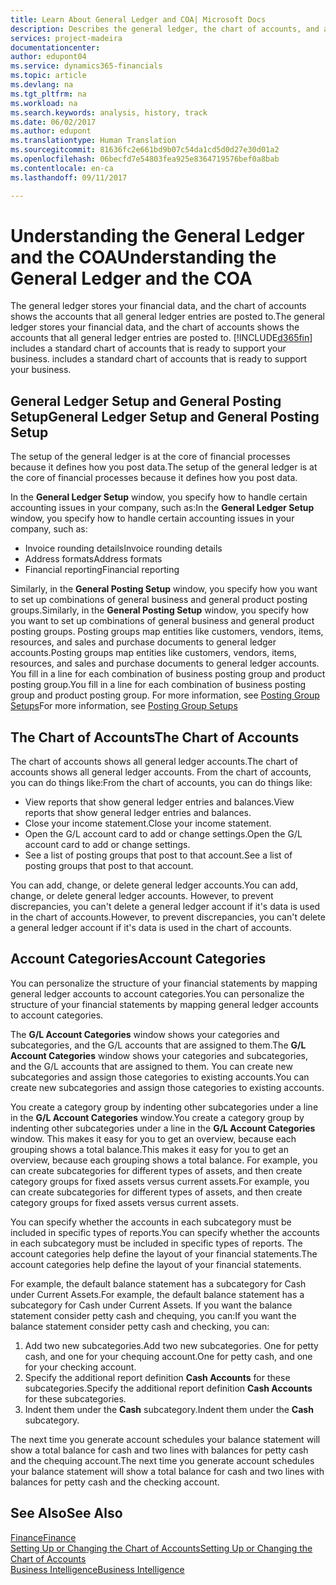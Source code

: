 ```yaml
---
title: Learn About General Ledger and COA| Microsoft Docs
description: Describes the general ledger, the chart of accounts, and account categories.
services: project-madeira
documentationcenter: 
author: edupont04
ms.service: dynamics365-financials
ms.topic: article
ms.devlang: na
ms.tgt_pltfrm: na
ms.workload: na
ms.search.keywords: analysis, history, track
ms.date: 06/02/2017
ms.author: edupont
ms.translationtype: Human Translation
ms.sourcegitcommit: 81636fc2e661bd9b07c54da1cd5d0d27e30d01a2
ms.openlocfilehash: 06becfd7e54803fea925e8364719576bef0a8bab
ms.contentlocale: en-ca
ms.lasthandoff: 09/11/2017

---
```

# <a name="understanding-the-general-ledger-and-the-coa"></a><span data-ttu-id="072c6-103">Understanding the General Ledger and the COA</span><span class="sxs-lookup"><span data-stu-id="072c6-103">Understanding the General Ledger and the COA</span></span>
<span data-ttu-id="072c6-104">The general ledger stores your financial data, and the chart of accounts shows the accounts that all general ledger entries are posted to.</span><span class="sxs-lookup"><span data-stu-id="072c6-104">The general ledger stores your financial data, and the chart of accounts shows the accounts that all general ledger entries are posted to.</span></span> [!INCLUDE[d365fin](includes/d365fin_md.md)]<span data-ttu-id="072c6-105"> includes a standard chart of accounts that is ready to support your business.</span><span class="sxs-lookup"><span data-stu-id="072c6-105"> includes a standard chart of accounts that is ready to support your business.</span></span>

## <a name="general-ledger-setup-and-general-posting-setup"></a><span data-ttu-id="072c6-106">General Ledger Setup and General Posting Setup</span><span class="sxs-lookup"><span data-stu-id="072c6-106">General Ledger Setup and General Posting Setup</span></span>
<span data-ttu-id="072c6-107">The setup of the general ledger is at the core of financial processes because it defines how you post data.</span><span class="sxs-lookup"><span data-stu-id="072c6-107">The setup of the general ledger is at the core of financial processes because it defines how you post data.</span></span>  

<span data-ttu-id="072c6-108">In the **General Ledger Setup** window, you specify how to handle certain accounting issues in your company, such as:</span><span class="sxs-lookup"><span data-stu-id="072c6-108">In the **General Ledger Setup** window, you specify how to handle certain accounting issues in your company, such as:</span></span>  

* <span data-ttu-id="072c6-109">Invoice rounding details</span><span class="sxs-lookup"><span data-stu-id="072c6-109">Invoice rounding details</span></span>  
* <span data-ttu-id="072c6-110">Address formats</span><span class="sxs-lookup"><span data-stu-id="072c6-110">Address formats</span></span>  
* <span data-ttu-id="072c6-111">Financial reporting</span><span class="sxs-lookup"><span data-stu-id="072c6-111">Financial reporting</span></span>  

<span data-ttu-id="072c6-112">Similarly, in the **General Posting Setup** window, you specify how you want to set up combinations of general business and general product posting groups.</span><span class="sxs-lookup"><span data-stu-id="072c6-112">Similarly, in the **General Posting Setup** window, you specify how you want to set up combinations of general business and general product posting groups.</span></span> <span data-ttu-id="072c6-113">Posting groups map entities like customers, vendors, items, resources, and sales and purchase documents to general ledger accounts.</span><span class="sxs-lookup"><span data-stu-id="072c6-113">Posting groups map entities like customers, vendors, items, resources, and sales and purchase documents to general ledger accounts.</span></span> <span data-ttu-id="072c6-114">You fill in a line for each combination of business posting group and product posting group.</span><span class="sxs-lookup"><span data-stu-id="072c6-114">You fill in a line for each combination of business posting group and product posting group.</span></span> <span data-ttu-id="072c6-115">For more information, see [Posting Group Setups](finance-posting-groups.md)</span><span class="sxs-lookup"><span data-stu-id="072c6-115">For more information, see [Posting Group Setups](finance-posting-groups.md)</span></span>  

## <a name="the-chart-of-accounts"></a><span data-ttu-id="072c6-116">The Chart of Accounts</span><span class="sxs-lookup"><span data-stu-id="072c6-116">The Chart of Accounts</span></span>
<span data-ttu-id="072c6-117">The chart of accounts shows all general ledger accounts.</span><span class="sxs-lookup"><span data-stu-id="072c6-117">The chart of accounts shows all general ledger accounts.</span></span> <span data-ttu-id="072c6-118">From the chart of accounts, you can do things like:</span><span class="sxs-lookup"><span data-stu-id="072c6-118">From the chart of accounts, you can do things like:</span></span>  

* <span data-ttu-id="072c6-119">View reports that show general ledger entries and balances.</span><span class="sxs-lookup"><span data-stu-id="072c6-119">View reports that show general ledger entries and balances.</span></span>  
* <span data-ttu-id="072c6-120">Close your income statement.</span><span class="sxs-lookup"><span data-stu-id="072c6-120">Close your income statement.</span></span>  
* <span data-ttu-id="072c6-121">Open the G/L account card to add or change settings.</span><span class="sxs-lookup"><span data-stu-id="072c6-121">Open the G/L account card to add or change settings.</span></span>  
* <span data-ttu-id="072c6-122">See a list of posting groups that post to that account.</span><span class="sxs-lookup"><span data-stu-id="072c6-122">See a list of posting groups that post to that account.</span></span>  

<span data-ttu-id="072c6-123">You can add, change, or delete general ledger accounts.</span><span class="sxs-lookup"><span data-stu-id="072c6-123">You can add, change, or delete general ledger accounts.</span></span> <span data-ttu-id="072c6-124">However, to prevent discrepancies, you can't delete a general ledger account if it's data is used in the chart of accounts.</span><span class="sxs-lookup"><span data-stu-id="072c6-124">However, to prevent discrepancies, you can't delete a general ledger account if it's data is used in the chart of accounts.</span></span>  

## <a name="account-categories"></a><span data-ttu-id="072c6-125">Account Categories</span><span class="sxs-lookup"><span data-stu-id="072c6-125">Account Categories</span></span>
<span data-ttu-id="072c6-126">You can personalize the structure of your financial statements by mapping general ledger accounts to account categories.</span><span class="sxs-lookup"><span data-stu-id="072c6-126">You can personalize the structure of your financial statements by mapping general ledger accounts to account categories.</span></span>  

<span data-ttu-id="072c6-127">The **G/L Account Categories** window shows your categories and subcategories, and the G/L accounts that are assigned to them.</span><span class="sxs-lookup"><span data-stu-id="072c6-127">The **G/L Account Categories** window shows your categories and subcategories, and the G/L accounts that are assigned to them.</span></span> <span data-ttu-id="072c6-128">You can create new subcategories and assign those categories to existing accounts.</span><span class="sxs-lookup"><span data-stu-id="072c6-128">You can create new subcategories and assign those categories to existing accounts.</span></span>  

<span data-ttu-id="072c6-129">You create a category group by indenting other subcategories under a line in the **G/L Account Categories** window.</span><span class="sxs-lookup"><span data-stu-id="072c6-129">You create a category group by indenting other subcategories under a line in the **G/L Account Categories** window.</span></span> <span data-ttu-id="072c6-130">This makes it easy for you to get an overview, because each grouping shows a total balance.</span><span class="sxs-lookup"><span data-stu-id="072c6-130">This makes it easy for you to get an overview, because each grouping shows a total balance.</span></span> <span data-ttu-id="072c6-131">For example, you can create subcategories for different types of assets, and then create category groups for fixed assets versus current assets.</span><span class="sxs-lookup"><span data-stu-id="072c6-131">For example, you can create subcategories for different types of assets, and then create category groups for fixed assets versus current assets.</span></span>  

<span data-ttu-id="072c6-132">You can specify whether the accounts in each subcategory must be included in specific types of reports.</span><span class="sxs-lookup"><span data-stu-id="072c6-132">You can specify whether the accounts in each subcategory must be included in specific types of reports.</span></span> <span data-ttu-id="072c6-133">The account categories help define the layout of your financial statements.</span><span class="sxs-lookup"><span data-stu-id="072c6-133">The account categories help define the layout of your financial statements.</span></span>  

<span data-ttu-id="072c6-134">For example, the default balance statement has a subcategory for Cash under Current Assets.</span><span class="sxs-lookup"><span data-stu-id="072c6-134">For example, the default balance statement has a subcategory for Cash under Current Assets.</span></span> <span data-ttu-id="072c6-135">If you want the balance statement consider petty cash and chequing, you can:</span><span class="sxs-lookup"><span data-stu-id="072c6-135">If you want the balance statement consider petty cash and checking, you can:</span></span>  

1. <span data-ttu-id="072c6-136">Add two new subcategories.</span><span class="sxs-lookup"><span data-stu-id="072c6-136">Add two new subcategories.</span></span> <span data-ttu-id="072c6-137">One for petty cash, and one for your chequing account.</span><span class="sxs-lookup"><span data-stu-id="072c6-137">One for petty cash, and one for your checking account.</span></span>  
2. <span data-ttu-id="072c6-138">Specify the additional report definition **Cash Accounts** for these subcategories.</span><span class="sxs-lookup"><span data-stu-id="072c6-138">Specify the additional report definition **Cash Accounts** for these subcategories.</span></span>  
3. <span data-ttu-id="072c6-139">Indent them under the **Cash** subcategory.</span><span class="sxs-lookup"><span data-stu-id="072c6-139">Indent them under the **Cash** subcategory.</span></span>  

<span data-ttu-id="072c6-140">The next time you generate account schedules your balance statement will show a total balance for cash and two lines with balances for petty cash and the chequing account.</span><span class="sxs-lookup"><span data-stu-id="072c6-140">The next time you generate account schedules your balance statement will show a total balance for cash and two lines with balances for petty cash and the checking account.</span></span>  

## <a name="see-also"></a><span data-ttu-id="072c6-141">See Also</span><span class="sxs-lookup"><span data-stu-id="072c6-141">See Also</span></span>
[<span data-ttu-id="072c6-142">Finance</span><span class="sxs-lookup"><span data-stu-id="072c6-142">Finance</span></span>](finance.md)  
[<span data-ttu-id="072c6-143">Setting Up or Changing the Chart of Accounts</span><span class="sxs-lookup"><span data-stu-id="072c6-143">Setting Up or Changing the Chart of Accounts</span></span>](finance-setup-chart-accounts.md)  
[<span data-ttu-id="072c6-144">Business Intelligence</span><span class="sxs-lookup"><span data-stu-id="072c6-144">Business Intelligence</span></span>](bi.md)  

